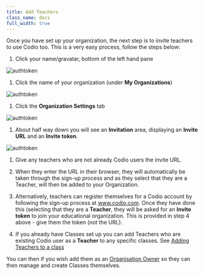 ```yaml
---
title: Add Teachers
class_name: docs
full_width: true
---
```


Once you have set up your organization, the next step is to invite teachers to use Codio too. This is a very easy process, follow the steps below:

1. Click your name/gravatar, bottom of the left hand pane
<img alt="authtoken" src="/img/docs/class_administration/profilepic.png" class="simple"/>

1. Click the name of your organization (under **My Organizations**)
<img alt="authtoken" src="/img/docs/class_administration/addteachers/myschoolorg.png" class="simple"/>

1. Click the **Organization Settings** tab
<img alt="authtoken" src="/img/docs/manage_organization/orgsettingstab.png" class="simple"/>

1. About half way down you will see an **Invitation** area, displaying an **Invite URL** and an **Invite token**. 
<img alt="authtoken" src="/img/docs/class_administration/addteachers/invitation.png" class="simple"/>

1. Give any teachers who are not already Codio users the invite URL.

1. When they enter the URL in their browser, they will automatically be taken through the sign-up process and as they select that they are a Teacher, will then be added to your Organization.

1. Alternatively, teachers can register themselves for a Codio account by following the sign-up process at www.codio.com. Once they have done this (selecting that they are a **Teacher**, they will be asked for an **Invite token** to join your educational organization. This is provided in step 4 above - give them the token (not the URL).

1. If you already have Classes set up you can add Teachers who are existing Codio user as a **Teacher** to any specific classes. See [Adding Teachers to a class](/docs/teacher/classes/addteachers/)

You can then if you wish add them as an [Organisation Owner](/docs/teacher/create/addowners/) so they can then manage and create Classes themselves.

